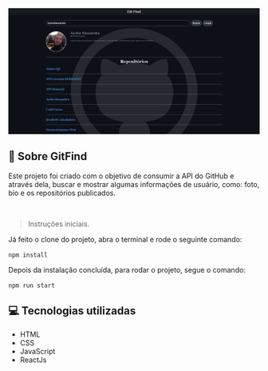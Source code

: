 <!-- ###### Em desenvolvimento ⚠️ -->

<div>
    <img src="./src/assets/ScreenShot.png" />
</div>

## 📘 Sobre GitFind 

Este projeto foi criado com o objetivo de consumir a API do GitHub e através dela, buscar e mostrar algumas informações de usuário, como: foto, bio e os repositórios publicados.

<br/>

> Instruções iniciais.

<p>
    Já feito o clone do projeto, abra o terminal e rode o seguinte comando:
</p>

```
npm install
```

<p>
    Depois da instalação concluída, para rodar o projeto, segue o comando: 
</p>

```
npm run start
```

 ## 💻 Tecnologias utilizadas

* HTML
* CSS
* JavaScript
* ReactJs
